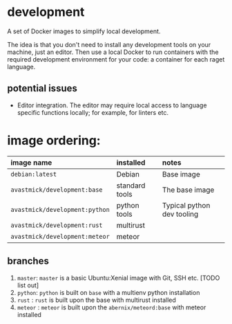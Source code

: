 # development

A set of Docker images to simplify local development.

The idea is that you don't need to install any development tools on your machine, just an editor. Then use a local Docker to run containers with the required development environment for your code: a container for each raget language.

## potential issues

- Editor integration. The editor may require local access to language specific functions locally; for example, for linters etc.


# image ordering:


|image name |installed|notes|
|:---|:---|:---|
|``debian:latest``|Debian|Base image
|``avastmick/development:base``|standard tools|The base image|
|``avastmick/development:python``|python tools|Typical python dev tooling|
|``avastmick/development:rust``|multirust||
|``avastmick/development:meteor``|meteor||


## branches

1. ``master``: ``master`` is a basic Ubuntu:Xenial image with Git, SSH etc. [TODO list out]
2. ``python``: ``python`` is built on ``base`` with a multienv python installation
3. ``rust`` : ``rust`` is built upon the base with multirust installed
3. ``meteor`` : ``meteor`` is built upon the ``abernix/meteord:base`` with meteor installed
